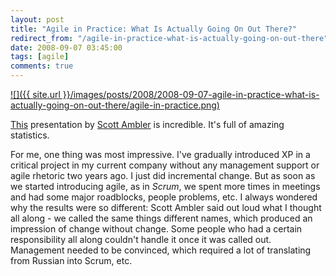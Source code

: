 ```yaml
---
layout: post
title: "Agile in Practice: What Is Actually Going On Out There?"
redirect_from: "/agile-in-practice-what-is-actually-going-on-out-there"
date: 2008-09-07 03:45:00
tags: [agile]
comments: true
---
```


<a href='http://www.infoq.com/presentations/Agile-in-Practice-Scott-Ambler'>
![]({{ site.url }}/images/posts/2008/2008-09-07-agile-in-practice-what-is-actually-going-on-out-there/agile-in-practice.png)
</a>

[This](http://www.infoq.com/presentations/Agile-in-Practice-Scott-Ambler) presentation by [Scott Ambler](http://www.ambysoft.com/scottAmbler.html) is incredible. It's full of amazing statistics.

For me, one thing was most impressive. I've gradually introduced XP in a critical project in my current company without any management support or agile rhetoric two years ago. I just did incremental change. But as soon as we started introducing agile, as in _Scrum_, we spent more times in meetings and had some major roadblocks, people problems, etc. I always wondered why the results were so different: Scott Ambler said out loud what I thought all along - we called the same things different names, which produced an impression of change without change. Some people who had a certain responsibility all along couldn't handle it once it was called out. Management needed to be convinced, which required a lot of translating from Russian into Scrum, etc.

